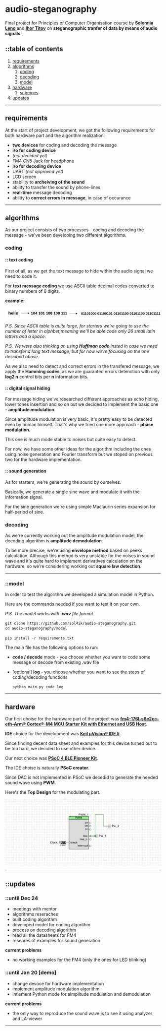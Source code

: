 # audio-steganography
Final project for Principles of Computer Organisation course by **[Solomiia Leno](https://github.com/sol4ik)** and **[Ihor Titov](https://github.com/lurak)** on **steganographic tranfer of data by means of audio signals**.

## ::table of contents
1. [requirements](#requirements)
2. [algorithms](#algorithms)
   1. [coding](#coding)
   2. [decoding](#decoding)
   3. [model](#model)
3. [hardware](#hardware)
   1. [schemes](#schemes)
4. [updates](#updates)
---
## requirements
At the start of project development, we got the following requirements for both hardware part and the algorithm realization:
* **two devices** for coding and decoding the message
 * **i/o for coding device**
  * *(not decided yet)*
  * FM4 CN5 Jack for headphone
 * **i/o for decoding device**
  * UART *(not approved yet)*
  * LCD screen
* stability to **archeiving of the sound**
* ability to transfer the sound by phone-lines
* **real-time** message decoding
* ability to **correct errors in message**, in case of occurance
---

## algorithms
As our project consists of two processes - coding and decoding the message - we've been developing two different algorithms.

### coding
#### :: text coding
First of all, as we get the text message to hide within the audio signal we need to code it.

For **text message coding** we use ASCII table decimal codes converted to binary numbers of 8 digits. 

**example:**

![text coding](https://github.com/sol4ik/audio-steganography/blob/master/pics/text_coding.png)

*P.S. Since ASCII table is quite large, for starters we're going to use the number of letter in alphbet,meaning we'll be able code only 26 small latin letters and a space*.

*P.S. We were also thinking on using **Huffman code** insted in case we need to transfer a long text message, but for now we're focusing on the one descibed above.*

As we also need to detect and correct errors in the transfered message, we apply the **Hamming codes**, as we are guaranted errors detenction with only **log2 n** control bits per **n** information bits. 

#### :: digital signal hiding
For message hiding we've researched different approaches as echo hiding, lower tones insertion and so on but we decided to implement the basic one - **amplitude modulation**.

Since amplitude modulation is very basic, it's pretty easy to be detected even by human himself. That's why we tried one more approach - **phase modulation**.

This one is much mode stable to noises but quite easy to detect.

For now, we have some other ideas for the algorithm including the ones using noise generation and Fourier transform but we stoped on previous two for the hardware implementation.

#### :: sound generation

As for starters, we're generating the sound by ourselves. 

Basically, we generate a single sine wave and modulate it with the information signal.

For the sine generation we're using simple Maclaurin series expansion for half-period of sine.


### decoding
As we're currently working out the amplitude modulation model, the decoding algorithm is **amplitude demodulation**.

To be more precise, we're using **envelope method** based on peeks calculation. Although this method is very unstable for the noises in sound wave and it's quite hard to implement derivatives calculation on the hardware, so we're considering working out **square law detection**.

---
### ::model
In order to test the algorithm we developed a simulation model in Python.

Here are the commands needed if you want to test it on your own.

*P.S. The model works with **.wav** file format*.

    git clone https://github.com/sol4ik/audio-steganography.git
    cd audio-steganography/model
    
    pip install -r requirements.txt
    
The main file has the following options to run:
* **code / decode** mode - you choose whether you want to code some message or decode from existing .wav file
* [optional] **log** - you choose whether you want to see the steps of coding/decoding functions
    
      python main.py code log

---
## hardware
Our first choise for the hardware part of the project was **[fm4-176l-s6e2cc-eth-Arm® Cortex®-M4 MCU Starter Kit with Ethernet and USB Host](https://www.cypress.com/documentation/development-kitsboards/sk-fm4-176l-s6e2cc-fm4-family-quick-start-guide)**. 

**IDE** choice for the development was **[Keil µVision® IDE 5](http://www2.keil.com/mdk5/uvision/)**.

Since finding decent data sheet and examples for this device turned out to be too hard, we decided to use other device.

Our next choice was **[PSoC 4 BLE Pioneer Kit](https://www.cypress.com/products/psoc-4-ble-bluetooth-smart)**.

The IDE choise is naturally **PSoC creator**.

Since DAC is not implemented in PSoC we decedid to generate the needed sound wave using **PWM**.

Here's the **Top Design** for the modulating part.

![top design](https://github.com/sol4ik/audio-steganography/blob/master/pics/top_design_am.jpg)

---
## ::updates
### ::until Dec 24
* meetings with mentor
* algorithms reseraches
* built coding algorithm
* developed model for coding algorithm
* process on decoding algorithm
* read all the datasheets for FM4
* researes of examples for sound generation

**current problems**
* no working examples for the FM4 (only the ones for LED blinking)

### ::until Jan 20 [demo]
* change devoce for hardware implementation
* implement amplitude modulation algorithm
* imlement Python mode for almplitude modulation and demodulation

**current problems**
* the only way to reproduce the sound wave is to see it using analyzer and LA-viewer

---
